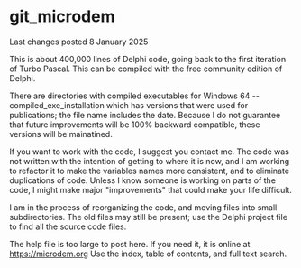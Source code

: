# git_microdem
 
Last changes posted 8 January 2025

This is about 400,000 lines of Delphi code, going back to the first iteration of Turbo Pascal.  This can be compiled with the free community edition of Delphi.

There are directories with compiled executables for Windows 64
--compiled_exe_installation which has versions that were used for publications; the file name includes the date.  Because I do not guarantee that future improvements will be 100% backward compatible, these versions will be mainatined.

If you want to work with the code, I suggest you contact me. The code was not written with the intention of getting to where it is now, and I am working to refactor it to make the variables names more consistent, and to eliminate duplications of code.  Unless I know someone is working on parts of the code, I might make major "improvements" that could make your life difficult.

I am in the process of reorganizing the code, and moving files into small subdirectories.  The old files may still be present; use the Delphi project file to find all the source code files.

The help file is too large to post here.  If you need it, it is online at https://microdem.org  Use the index, table of contents, and full text search.
